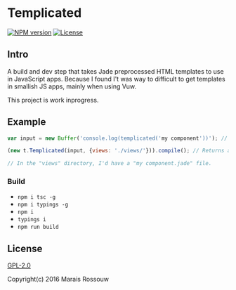 Templicated
===========

[![NPM version](https://img.shields.io/npm/v/templicated.svg?style=flat-square)](https://www.npmjs.com/package/templicated)
[![License](https://img.shields.io/npm/l/templicated.svg?style=flat-square)](https://github.com/maraisr/templicated/blob/master/LICENSE.md)

## Intro
A build and dev step that takes Jade preprocessed HTML templates to use in JavaScript apps. Because I found I't was way to difficult to get templates in smallish JS apps, mainly when using Vuw.

This project is work inprogress.

## Example
```JavaScript
var input = new Buffer('console.log(templicated('my component'))'); // It's a buffer because, that is what node.readFileSync would give me

(new t.Templicated(input, {views: './views/'})).compile(); // Returns a node Buffer with the new source file

// In the "views" directory, I'd have a "my component.jade" file.
```

### Build
- `npm i tsc -g`
- `npm i typings -g`
- `npm i`
- `typings i`
- `npm run build`

## License
[GPL-2.0](https://github.com/maraisr/templicated/blob/master/LICENSE.md)

Copyright(c) 2016 Marais Rossouw
